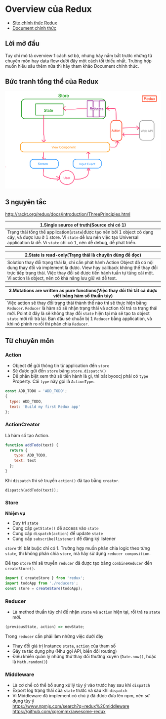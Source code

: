 # Overview của Redux

- [Site chính thức Redux](http://rackt.org/redux/index.html)
- [Document chính thức](http://redux.js.org/index.html)

## Lời mở đầu
Tuy chỉ mô tả overview 1 cách sơ bộ, nhưng hãy nắm bắt trước những từ chuyên môn hay data flow dưới đây một cách tối thiểu nhất. Trường hợp muốn hiểu sâu thêm nữa thì hãy tham khảo Document chính thức.

## Bức tranh tổng thể của Redux
![](./img/redux-view.png)

## 3 nguyên tắc
http://rackt.org/redux/docs/introduction/ThreePrinciples.html

|1.Single source of truth(Source chỉ có 1)|
|-|
|Trạng thái tổng thể application(`state`)được tạo nên bởi 1 object có dạng cây, và được lưu ở 1 store. Vì `state` dễ lưu nên việc tạo Universal application là dễ. Vì `state` chỉ có 1, nên dễ debug, dễ phát triển.|

|2.State is read-only(Trạng thái là chuyên dùng để đọc)|
|-|
|Solution thay đổi trạng thái là, chỉ cần phát hành Action Object đã có nội dung thay đổi và implement là được. View hay callback không thể thay đổi trực tiếp trạng thái. Việc thay đổi sẽ được tiến hành tuần tự từng cái một. Vì action là object, nên có khả năng lưu giữ và dễ test.|

|3.Mutations are written as pure functions(Việc thay đổi thì tất cả được viết bằng hàm số thuần túy)|
|-|
|Việc action sẽ thay đổi trạng thái thành thế nào thì sẽ thực hiện bằng `Reducer`. `Reducer` là hàm số sẽ nhận trạng thái và action rồi trả ra trạng thái mới. Point ở đây là sẽ không thay đổi `state` hiện tại mà sẽ tạo ta object `state` mới rồi trả lại. Ban đầu sẽ chuẩn bị 1 `Reducer` bằng application, và khi nó phình ro rồi thì phân chia `Reducer`.|

## Từ chuyên môn

### Action
- Object để gửi thông tin từ application đến `store`
- Sẽ được gửi đến `store` bằng `store.dispatch()`
- Để phân biệt xem thứ sẽ tiến hành là gì, thì bắt byoocj phải có `type` Property. Cái `type` này gọi là `ActionType`.

```js
const ADD_TODO = 'ADD_TODO';
{
  type: ADD_TODO,
  text: 'Build my first Redux app'
};
```

### ActionCreator
Là hàm số tạo Action.

```js
function addTodo(text) {
  return {
    type: ADD_TODO,
    text: text
  };
}
```

Khi `dispatch` thì sẽ truyền `action()` đã tạo bằng `creator`.

```
dispatch(addTodo(text));
```

### Store
**Nhiệm vụ**
- Duy trì `state`
- Cung cấp `getState()` để access vào `state`
- Cung cấp `dispatch(action)` để update `state`
- Cung cấp `subscribe(listener)` để đăng ký listener

`store` thì bắt buộc chỉ có 1. Trường hợp muốn phân chia logic theo từng `state`, thì không phân chia `store`, mà hãy sử dụng `reducer composition`.

Để tạo `store` thì sẽ truyền `reducer` đã được tạo bằng `combineReducer` đến `createStore()`.

```js
import { createStore } from 'redux';
import todoApp from './reducers';
const store = createStore(todoApp);
```

### Reducer
- Là method thuần túy chỉ để nhận `state` và `action` hiện tại, rồi trả ra `state` mới.
 
```js
(previousState, action) => newState;
```

Trong `reducer` cần phải làm những việc dưới đây
- Thay đổi giá trị Instance `state`, `action` của tham số
- Gây ra tác dụng phụ (Như gọi API, biến đổi routing)
- Điều khiển quản lý những thứ thay đổi thường xuyên (`Date.now()`, hoặc là `Math.random()`)

### Middleware
- Là cơ chế có thể bổ sung xử lý tùy ý vào trước hay sau khi `dispatch`
- Export log trạng thái của `state` trước và sau khi `dispatch`
- Vì Middleware đã implement có chủ ý  đã được đưa lên npm, nên sử dụng tùy ý  
https://www.npmjs.com/search?q=redux%20middleware  
https://github.com/xgrommx/awesome-redux
